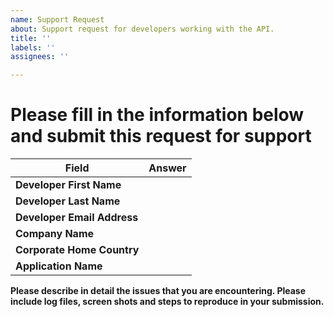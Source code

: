 ```yaml
---
name: Support Request
about: Support request for developers working with the API.
title: ''
labels: ''
assignees: ''

---
```


# Please fill in the information below and submit this request for support

Field           | Answer
------------ | -------------
**Developer First Name**  | 
**Developer Last Name**  | 
**Developer Email Address**  | 
**Company Name**       |       
**Corporate Home Country**   | 
**Application Name**    |        

  
**Please describe in detail the issues that you are encountering.  Please include log files, screen shots and steps to reproduce in your submission.**
